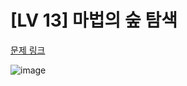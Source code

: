 # [LV 13] 마법의 숲 탐색

[문제 링크](https://www.codetree.ai/ko/frequent-problems/problems/magical-forest-exploration/description) 



![image](https://github.com/user-attachments/assets/102c8029-f01f-4830-bdbc-f3c0c1d94e62)
